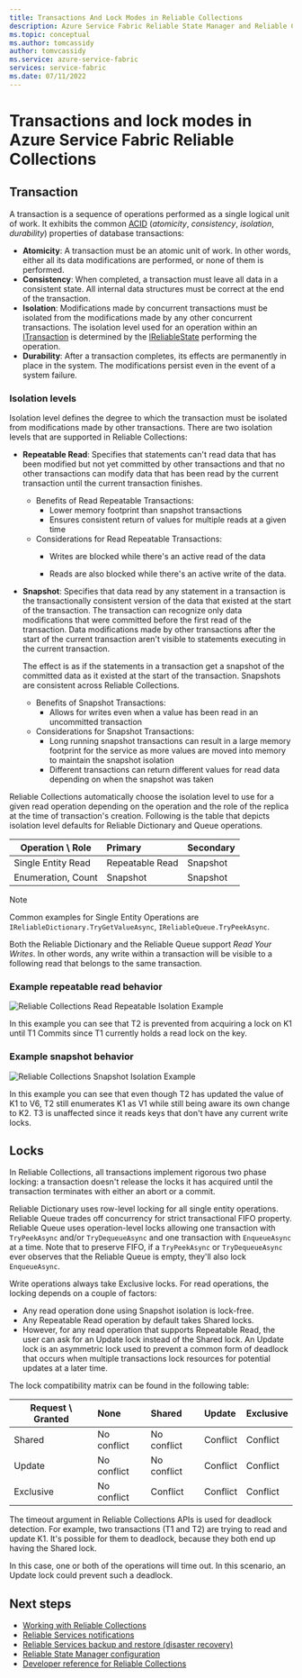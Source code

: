 ```yaml
---
title: Transactions And Lock Modes in Reliable Collections
description: Azure Service Fabric Reliable State Manager and Reliable Collections Transactions and Locking.
ms.topic: conceptual
ms.author: tomcassidy
author: tomvcassidy
ms.service: azure-service-fabric
services: service-fabric
ms.date: 07/11/2022
---
```


# Transactions and lock modes in Azure Service Fabric Reliable Collections

## Transaction

A transaction is a sequence of operations performed as a single logical unit of work. It exhibits the common [ACID](https://en.wikipedia.org/wiki/ACID) (*atomicity*, *consistency*, *isolation*, *durability*) properties of database transactions:

* **Atomicity**: A transaction must be an atomic unit of work. In other words, either all its data modifications are performed, or none of them is performed.
* **Consistency**: When completed, a transaction must leave all data in a consistent state. All internal data structures must be correct at the end of the transaction.
* **Isolation**: Modifications made by concurrent transactions must be isolated from the modifications made by any other concurrent transactions. The isolation level used for an operation within an [ITransaction](/dotnet/api/microsoft.servicefabric.data.itransaction) is determined by the [IReliableState](/dotnet/api/microsoft.servicefabric.data.ireliablestate) performing the operation.
* **Durability**: After a transaction completes, its effects are permanently in place in the system. The modifications persist even in the event of a system failure.

### Isolation levels

Isolation level defines the degree to which the transaction must be isolated from modifications made by other transactions.
There are two isolation levels that are supported in Reliable Collections:

* **Repeatable Read**: Specifies that statements can't read data that has been modified but not yet committed by other transactions and that no other transactions can modify data that has been read by the current transaction until the current transaction finishes.
    * Benefits of Read Repeatable Transactions:
         * Lower memory footprint than snapshot transactions
         * Ensures consistent return of values for multiple reads at a given time
     * Considerations for Read Repeatable Transactions:
         * Writes are blocked while there's an active read of the data
         * Reads are also blocked while there's an active write of the data. 
* **Snapshot**: Specifies that data read by any statement in a transaction is the transactionally consistent version of the data that existed at the start of the transaction.
  The transaction can recognize only data modifications that were committed before the first read of the transaction.
  Data modifications made by other transactions after the start of the current transaction aren't visible to statements executing in the current transaction.
  The effect is as if the statements in a transaction get a snapshot of the committed data as it existed at the start of the transaction.
  Snapshots are consistent across Reliable Collections.
    * Benefits of Snapshot Transactions:
         * Allows for writes even when a value has been read in an uncommitted transaction
     *  Considerations for Snapshot Transactions:
         * Long running snapshot transactions can result in a large memory footprint for the service as more values are moved into memory to maintain the snapshot isolation
         * Different transactions can return different values for read data depending on when the snapshot was taken

Reliable Collections automatically choose the isolation level to use for a given read operation depending on the operation and the role of the replica at the time of transaction's creation.
Following is the table that depicts isolation level defaults for Reliable Dictionary and Queue operations.

| Operation \ Role | Primary | Secondary |
| --- |:--- |:--- |
| Single Entity Read |Repeatable Read |Snapshot |
| Enumeration, Count |Snapshot |Snapshot |

> [!NOTE]
> Common examples for Single Entity Operations are `IReliableDictionary.TryGetValueAsync`, `IReliableQueue.TryPeekAsync`.
> 

Both the Reliable Dictionary and the Reliable Queue support *Read Your Writes*.
In other words, any write within a transaction will be visible to a following read
that belongs to the same transaction.

### Example repeatable read behavior
![Reliable Collections Read Repeatable Isolation Example](media/service-fabric-reliable-services-reliable-collections-transactions-locks/reliable-collections-read-repeatable-isolation.png "Screenshot of sequence diagram describing an example transaction flow involving a read repeatable transaction.")

In this example you can see that T2 is prevented from acquiring a lock on K1 until T1 Commits since T1 currently holds a read lock on the key. 
### Example snapshot behavior
![Reliable Collections Snapshot Isolation Example](media/service-fabric-reliable-services-reliable-collections-transactions-locks/reliable-collections-snapshot-isolation.png "Screenshot of sequence diagram describing an example transaction flow involving a snapshot isolation transaction.")

In this example you can see that even though T2 has updated the value of K1 to V6, T2 still enumerates K1 as V1 while still being aware its own change to K2. T3 is unaffected since it reads keys that don't have any current write locks. 

## Locks

In Reliable Collections, all transactions implement rigorous two phase locking: a transaction doesn't release the locks it has acquired until the transaction terminates with either an abort or a commit.

Reliable Dictionary uses row-level locking for all single entity operations.
Reliable Queue trades off concurrency for strict transactional FIFO property.
Reliable Queue uses operation-level locks allowing one transaction with `TryPeekAsync` and/or `TryDequeueAsync` and one transaction with `EnqueueAsync` at a time.
Note that to preserve FIFO, if a `TryPeekAsync` or `TryDequeueAsync` ever observes that the Reliable Queue is empty, they'll also lock `EnqueueAsync`.

Write operations always take Exclusive locks.
For read operations, the locking depends on a couple of factors:

- Any read operation done using Snapshot isolation is lock-free.
- Any Repeatable Read operation by default takes Shared locks.
- However, for any read operation that supports Repeatable Read, the user can ask for an Update lock instead of the Shared lock.
An Update lock is an asymmetric lock used to prevent a common form of deadlock that occurs when multiple transactions lock resources for potential updates at a later time.

The lock compatibility matrix can be found in the following table:

| Request \ Granted | None | Shared | Update | Exclusive |
| --- |:--- |:--- |:--- |:--- |
| Shared |No conflict |No conflict |Conflict |Conflict |
| Update |No conflict |No conflict |Conflict |Conflict |
| Exclusive |No conflict |Conflict |Conflict |Conflict |

The timeout argument in Reliable Collections APIs is used for deadlock detection.
For example, two transactions (T1 and T2) are trying to read and update K1.
It's possible for them to deadlock, because they both end up having the Shared lock.
In this case, one or both of the operations will time out. In this scenario, an Update lock could prevent such a deadlock.

## Next steps

* [Working with Reliable Collections](service-fabric-work-with-reliable-collections.md)
* [Reliable Services notifications](service-fabric-reliable-services-notifications.md)
* [Reliable Services backup and restore (disaster recovery)](service-fabric-reliable-services-backup-restore.md)
* [Reliable State Manager configuration](service-fabric-reliable-services-configuration.md)
* [Developer reference for Reliable Collections](/dotnet/api/microsoft.servicefabric.data.collections#microsoft_servicefabric_data_collections)
